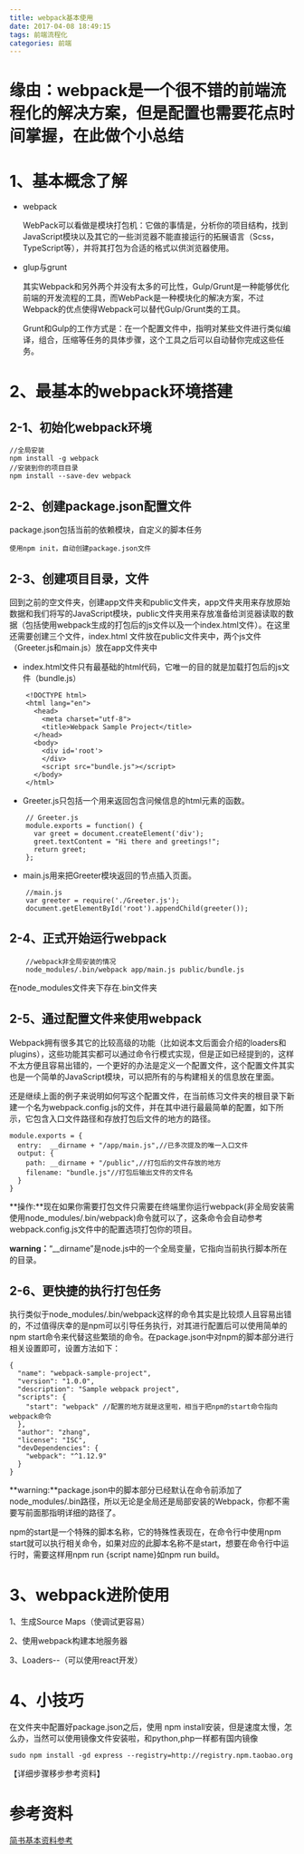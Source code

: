 ```yaml
---
title: webpack基本使用
date: 2017-04-08 18:49:15
tags: 前端流程化
categories: 前端
---
```


# 缘由：webpack是一个很不错的前端流程化的解决方案，但是配置也需要花点时间掌握，在此做个小总结

<!--more-->

# 1、基本概念了解
* webpack

	WebPack可以看做是模块打包机：它做的事情是，分析你的项目结构，找到JavaScript模块以及其它的一些浏览器不能直接运行的拓展语言（Scss，TypeScript等），并将其打包为合适的格式以供浏览器使用。


* glup与grunt

	其实Webpack和另外两个并没有太多的可比性，Gulp/Grunt是一种能够优化前端的开发流程的工具，而WebPack是一种模块化的解决方案，不过Webpack的优点使得Webpack可以替代Gulp/Grunt类的工具。

	Grunt和Gulp的工作方式是：在一个配置文件中，指明对某些文件进行类似编译，组合，压缩等任务的具体步骤，这个工具之后可以自动替你完成这些任务。

# 2、最基本的webpack环境搭建
## 2-1、初始化webpack环境

	//全局安装
	npm install -g webpack
	//安装到你的项目目录
	npm install --save-dev webpack


## 2-2、创建package.json配置文件

package.json包括当前的依赖模块，自定义的脚本任务

	使用npm init，自动创建package.json文件
	
## 2-3、创建项目目录，文件
回到之前的空文件夹，创建app文件夹和public文件夹，app文件夹用来存放原始数据和我们将写的JavaScript模块，public文件夹用来存放准备给浏览器读取的数据（包括使用webpack生成的打包后的js文件以及一个index.html文件）。在这里还需要创建三个文件，index.html 文件放在public文件夹中，两个js文件（Greeter.js和main.js）放在app文件夹中

* index.html文件只有最基础的html代码，它唯一的目的就是加载打包后的js文件（bundle.js）

```
	<!DOCTYPE html>
	<html lang="en">
	  <head>
	    <meta charset="utf-8">
	    <title>Webpack Sample Project</title>
	  </head>
	  <body>
	    <div id='root'>
	    </div>
	    <script src="bundle.js"></script>
	  </body>
	</html>
```
	
* Greeter.js只包括一个用来返回包含问候信息的html元素的函数。

```
	// Greeter.js
	module.exports = function() {
	  var greet = document.createElement('div');
	  greet.textContent = "Hi there and greetings!";
	  return greet;
	};
```

* main.js用来把Greeter模块返回的节点插入页面。

```
	//main.js 
	var greeter = require('./Greeter.js');
	document.getElementById('root').appendChild(greeter());
```

## 2-4、正式开始运行webpack


```
	//webpack非全局安装的情况
	node_modules/.bin/webpack app/main.js public/bundle.js
```

在node_modules文件夹下存在.bin文件夹

## 2-5、通过配置文件来使用webpack

Webpack拥有很多其它的比较高级的功能（比如说本文后面会介绍的loaders和plugins），这些功能其实都可以通过命令行模式实现，但是正如已经提到的，这样不太方便且容易出错的，一个更好的办法是定义一个配置文件，这个配置文件其实也是一个简单的JavaScript模块，可以把所有的与构建相关的信息放在里面。

还是继续上面的例子来说明如何写这个配置文件，在当前练习文件夹的根目录下新建一个名为webpack.config.js的文件，并在其中进行最最简单的配置，如下所示，它包含入口文件路径和存放打包后文件的地方的路径。

```
module.exports = {
  entry:  __dirname + "/app/main.js",//已多次提及的唯一入口文件
  output: {
    path: __dirname + "/public",//打包后的文件存放的地方
    filename: "bundle.js"//打包后输出文件的文件名
  }
}
```

**操作:**现在如果你需要打包文件只需要在终端里你运行webpack(非全局安装需使用node_modules/.bin/webpack)命令就可以了，这条命令会自动参考webpack.config.js文件中的配置选项打包你的项目。

**warning：**“__dirname”是node.js中的一个全局变量，它指向当前执行脚本所在的目录。

## 2-6、更快捷的执行打包任务

执行类似于node_modules/.bin/webpack这样的命令其实是比较烦人且容易出错的，不过值得庆幸的是npm可以引导任务执行，对其进行配置后可以使用简单的npm start命令来代替这些繁琐的命令。在package.json中对npm的脚本部分进行相关设置即可，设置方法如下：

```
{
  "name": "webpack-sample-project",
  "version": "1.0.0",
  "description": "Sample webpack project",
  "scripts": {
    "start": "webpack" //配置的地方就是这里啦，相当于把npm的start命令指向webpack命令
  },
  "author": "zhang",
  "license": "ISC",
  "devDependencies": {
    "webpack": "^1.12.9"
  }
}
```

**warning:**package.json中的脚本部分已经默认在命令前添加了node_modules/.bin路径，所以无论是全局还是局部安装的Webpack，你都不需要写前面那指明详细的路径了。

npm的start是一个特殊的脚本名称，它的特殊性表现在，在命令行中使用npm start就可以执行相关命令，如果对应的此脚本名称不是start，想要在命令行中运行时，需要这样用npm run {script name}如npm run build。

# 3、webpack进阶使用
1、生成Source Maps（使调试更容易）

2、使用webpack构建本地服务器

3、Loaders--（可以使用react开发）

# 4、小技巧
在文件夹中配置好package.json之后，使用
npm install安装，但是速度太慢，怎么办，当然可以使用镜像文件安装啦，和python,php一样都有国内镜像

```
sudo npm install -gd express --registry=http://registry.npm.taobao.org
```


【详细步骤移步参考资料】

# 参考资料
[简书基本资料参考](http://www.jianshu.com/p/42e11515c10f#)